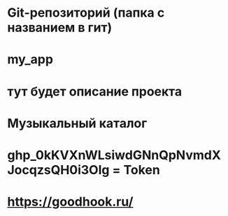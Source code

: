 # Git-репозиторий (папка с названием в гит)
# my_app
# тут будет описание проекта 
# Музыкальный каталог
# 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 = Token
# https://goodhook.ru/